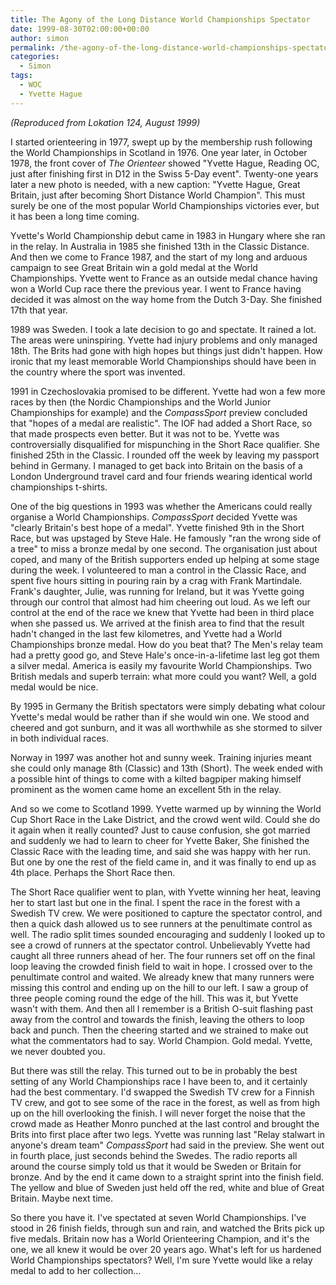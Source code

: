 ```yaml
---
title: The Agony of the Long Distance World Championships Spectator
date: 1999-08-30T02:00:00+00:00
author: simon
permalink: /the-agony-of-the-long-distance-world-championships-spectator/
categories:
  - Simon
tags:
  - WOC
  - Yvette Hague
---
```

*(Reproduced from Lokation 124, August 1999)*

I started orienteering in 1977, swept up by the membership rush following the World Championships in Scotland in 1976. One year later, in October 1978, the front cover of _The Orienteer_ showed "Yvette Hague, Reading OC, just after finishing first in D12 in the Swiss 5-Day event". Twenty-one years later a new photo is needed, with a new caption: "Yvette Hague, Great Britain, just after becoming Short Distance World Champion". This must surely be one of the most popular World Championships victories ever, but it has been a long time coming.

<!--more-->


Yvette's World Championship debut came in 1983 in Hungary where she ran in the relay. In Australia in 1985 she finished 13th in the Classic Distance. And then we come to France 1987, and the start of my long and arduous campaign to see Great Britain win a gold medal at the World Championships. Yvette went to France as an outside medal chance having won a World Cup race there the previous year. I went to France having decided it was almost on the way home from the Dutch 3-Day. She finished 17th that year.

1989 was Sweden. I took a late decision to go and spectate. It rained a lot. The areas were uninspiring. Yvette had injury problems and only managed 18th. The Brits had gone with high hopes but things just didn't happen. How ironic that my least memorable World Championships should have been in the country where the sport was invented.

1991 in Czechoslovakia promised to be different. Yvette had won a few more races by then (the Nordic Championships and the World Junior Championships for example) and the _CompassSport_ preview concluded that "hopes of a medal are realistic". The IOF had added a Short Race, so that made prospects even better. But it was not to be. Yvette was controversially disqualified for mispunching in the Short Race qualifier. She finished 25th in the Classic. I rounded off the week by leaving my passport behind in Germany. I managed to get back into Britain on the basis of a London Underground travel card and four friends wearing identical world championships t-shirts.

One of the big questions in 1993 was whether the Americans could really organise a World Championships. _CompassSport_ decided Yvette was "clearly Britain's best hope of a medal". Yvette finished 9th in the Short Race, but was upstaged by Steve Hale. He famously "ran the wrong side of a tree" to miss a bronze medal by one second. The organisation just about coped, and many of the British supporters ended up helping at some stage during the week. I volunteered to man a control in the Classic Race, and spent five hours sitting in pouring rain by a crag with Frank Martindale. Frank's daughter, Julie, was running for Ireland, but it was Yvette going through our control that almost had him cheering out loud. As we left our control at the end of the race we knew that Yvette had been in third place when she passed us. We arrived at the finish area to find that the result hadn't changed in the last few kilometres, and Yvette had a World Championships bronze medal. How do you beat that? The Men's relay team had a pretty good go, and Steve Hale's once-in-a-lifetime last leg got them a silver medal. America is easily my favourite World Championships. Two British medals and superb terrain: what more could you want? Well, a gold medal would be nice.

By 1995 in Germany the British spectators were simply debating what colour Yvette's medal would be rather than if she would win one. We stood and cheered and got sunburn, and it was all worthwhile as she stormed to silver in both individual races.

Norway in 1997 was another hot and sunny week. Training injuries meant she could only manage 8th (Classic) and 13th (Short). The week ended with a possible hint of things to come with a kilted bagpiper making himself prominent as the women came home an excellent 5th in the relay.

And so we come to Scotland 1999. Yvette warmed up by winning the World Cup Short Race in the Lake District, and the crowd went wild. Could she do it again when it really counted? Just to cause confusion, she got married and suddenly we had to learn to cheer for Yvette Baker, She finished the Classic Race with the leading time, and said she was happy with her run. But one by one the rest of the field came in, and it was finally to end up as 4th place. Perhaps the Short Race then.

The Short Race qualifier went to plan, with Yvette winning her heat, leaving her to start last but one in the final. I spent the race in the forest with a Swedish TV crew. We were positioned to capture the spectator control, and then a quick dash allowed us to see runners at the penultimate control as well. The radio split times sounded encouraging and suddenly I looked up to see a crowd of runners at the spectator control. Unbelievably Yvette had caught all three runners ahead of her. The four runners set off on the final loop leaving the crowded finish field to wait in hope. I crossed over to the penultimate control and waited. We already knew that many runners were missing this control and ending up on the hill to our left. I saw a group of three people coming round the edge of the hill. This was it, but Yvette wasn't with them. And then all I remember is a British O-suit flashing past away from the control and towards the finish, leaving the others to loop back and punch. Then the cheering started and we strained to make out what the commentators had to say. World Champion. Gold medal. Yvette, we never doubted you.

But there was still the relay. This turned out to be in probably the best setting of any World Championships race I have been to, and it certainly had the best commentary. I'd swapped the Swedish TV crew for a Finnish TV crew, and got to see some of the race in the forest, as well as from high up on the hill overlooking the finish. I will never forget the noise that the crowd made as Heather Monro punched at the last control and brought the Brits into first place after two legs. Yvette was running last "Relay stalwart in anyone's dream team" _CompassSport_ had said in the preview. She went out in fourth place, just seconds behind the Swedes. The radio reports all around the course simply told us that it would be Sweden or Britain for bronze. And by the end it came down to a straight sprint into the finish field. The yellow and blue of Sweden just held off the red, white and blue of Great Britain. Maybe next time.

So there you have it. I've spectated at seven World Championships. I've stood in 26 finish fields, through sun and rain, and watched the Brits pick up five medals. Britain now has a World Orienteering Champion, and it's the one, we all knew it would be over 20 years ago. What's left for us hardened World Championships spectators? Well, I'm sure Yvette would like a relay medal to add to her collection...
